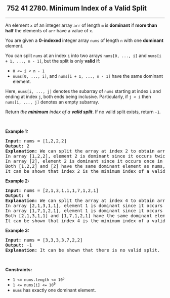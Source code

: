 <h2> 752 41
2780. Minimum Index of a Valid Split</h2><hr><div><p>An element <code>x</code> of an integer array <code>arr</code> of length <code>m</code> is <strong>dominant</strong> if <strong>more than half</strong> the elements of <code>arr</code> have a value of <code>x</code>.</p>

<p>You are given a <strong>0-indexed</strong> integer array <code>nums</code> of length <code>n</code> with one <strong>dominant</strong> element.</p>

<p>You can split <code>nums</code> at an index <code>i</code> into two arrays <code>nums[0, ..., i]</code> and <code>nums[i + 1, ..., n - 1]</code>, but the split is only <strong>valid</strong> if:</p>

<ul>
	<li><code>0 &lt;= i &lt; n - 1</code></li>
	<li><code>nums[0, ..., i]</code>, and <code>nums[i + 1, ..., n - 1]</code> have the same dominant element.</li>
</ul>

<p>Here, <code>nums[i, ..., j]</code> denotes the subarray of <code>nums</code> starting at index <code>i</code> and ending at index <code>j</code>, both ends being inclusive. Particularly, if <code>j &lt; i</code> then <code>nums[i, ..., j]</code> denotes an empty subarray.</p>

<p>Return <em>the <strong>minimum</strong> index of a <strong>valid split</strong></em>. If no valid split exists, return <code>-1</code>.</p>

<p>&nbsp;</p>
<p><strong class="example">Example 1:</strong></p>

<pre><strong>Input:</strong> nums = [1,2,2,2]
<strong>Output:</strong> 2
<strong>Explanation:</strong> We can split the array at index 2 to obtain arrays [1,2,2] and [2]. 
In array [1,2,2], element 2 is dominant since it occurs twice in the array and 2 * 2 &gt; 3. 
In array [2], element 2 is dominant since it occurs once in the array and 1 * 2 &gt; 1.
Both [1,2,2] and [2] have the same dominant element as nums, so this is a valid split. 
It can be shown that index 2 is the minimum index of a valid split. </pre>

<p><strong class="example">Example 2:</strong></p>

<pre><strong>Input:</strong> nums = [2,1,3,1,1,1,7,1,2,1]
<strong>Output:</strong> 4
<strong>Explanation:</strong> We can split the array at index 4 to obtain arrays [2,1,3,1,1] and [1,7,1,2,1].
In array [2,1,3,1,1], element 1 is dominant since it occurs thrice in the array and 3 * 2 &gt; 5.
In array [1,7,1,2,1], element 1 is dominant since it occurs thrice in the array and 3 * 2 &gt; 5.
Both [2,1,3,1,1] and [1,7,1,2,1] have the same dominant element as nums, so this is a valid split.
It can be shown that index 4 is the minimum index of a valid split.</pre>

<p><strong class="example">Example 3:</strong></p>

<pre><strong>Input:</strong> nums = [3,3,3,3,7,2,2]
<strong>Output:</strong> -1
<strong>Explanation:</strong> It can be shown that there is no valid split.
</pre>

<p>&nbsp;</p>
<p><strong>Constraints:</strong></p>

<ul>
	<li><code>1 &lt;= nums.length &lt;= 10<sup>5</sup></code></li>
	<li><code>1 &lt;= nums[i] &lt;= 10<sup>9</sup></code></li>
	<li><code>nums</code> has exactly one dominant element.</li>
</ul>
</div>